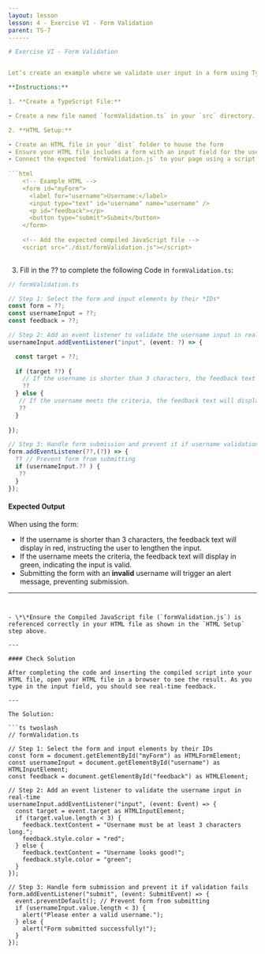 ```yaml
---
layout: lesson
lesson: 4 - Exercise VI - Form Validation
parent: TS-7
------

# Exercise VI - Form Validation


Let’s create an example where we validate user input in a form using TypeScript. This example will demonstrate how to handle `input` and `submit` events with proper type annotations.

**Instructions:**

1. **Create a TypeScript File:**

- Create a new file named `formValidation.ts` in your `src` directory.

2. **HTML Setup:**

- Create an HTML file in your `dist` folder to house the form
- Ensure your HTML file includes a form with an input field for the username and a `feedback` element.
- Connect the expected `formValidation.js` to your page using a script tag
  
```html
    <!-- Example HTML -->
	<form id="myForm">
	  <label for="username">Username:</label>
	  <input type="text" id="username" name="username" />
	  <p id="feedback"></p>
	  <button type="submit">Submit</button>
	</form>
	
	<!-- Add the expected compiled JavaScript file --> 
	<script src="./dist/formValidation.js"></script>
 
```

3. Fill in the ?? to complete the following Code in `formValidation.ts`:

```ts
// formValidation.ts

// Step 1: Select the form and input elements by their *IDs*
const form = ??;
const usernameInput = ??;
const feedback = ??;

// Step 2: Add an event listener to validate the username input in real-time
usernameInput.addEventListener("input", (event: ?) => {

  const target = ??;
  
  if (target ??) {
    // If the username is shorter than 3 characters, the feedback text will display in red, instructing the user to lengthen the input.
    ??
  } else {
   // If the username meets the criteria, the feedback text will display in green, indicating the input is valid.
   ??
  }
  
});

// Step 3: Handle form submission and prevent it if username validation fails
form.addEventListener(??,(?)) => {
  ?? // Prevent form from submitting
  if (usernameInput.?? ) {
   ??
  }
});


```

#### Expected Output

When using the form:

- If the username is shorter than 3 characters, the feedback text will display in red, instructing the user to lengthen the input.
- If the username meets the criteria, the feedback text will display in green, indicating the input is valid.
- Submitting the form with an **invalid** username will trigger an alert message, preventing submission.

---
```


- \*\*Ensure the Compiled JavaScript file (`formValidation.js`) is referenced correctly in your HTML file as shown in the `HTML Setup` step above.

---

#### Check Solution

After completing the code and inserting the compiled script into your HTML file, open your HTML file in a browser to see the result. As you type in the input field, you should see real-time feedback.

---

The Solution:

```ts twoslash
// formValidation.ts

// Step 1: Select the form and input elements by their IDs
const form = document.getElementById("myForm") as HTMLFormElement;
const usernameInput = document.getElementById("username") as HTMLInputElement;
const feedback = document.getElementById("feedback") as HTMLElement;

// Step 2: Add an event listener to validate the username input in real-time
usernameInput.addEventListener("input", (event: Event) => {
  const target = event.target as HTMLInputElement;
  if (target.value.length < 3) {
    feedback.textContent = "Username must be at least 3 characters long.";
    feedback.style.color = "red";
  } else {
    feedback.textContent = "Username looks good!";
    feedback.style.color = "green";
  }
});

// Step 3: Handle form submission and prevent it if validation fails
form.addEventListener("submit", (event: SubmitEvent) => {
  event.preventDefault(); // Prevent form from submitting
  if (usernameInput.value.length < 3) {
    alert("Please enter a valid username.");
  } else {
    alert("Form submitted successfully!");
  }
});
```
